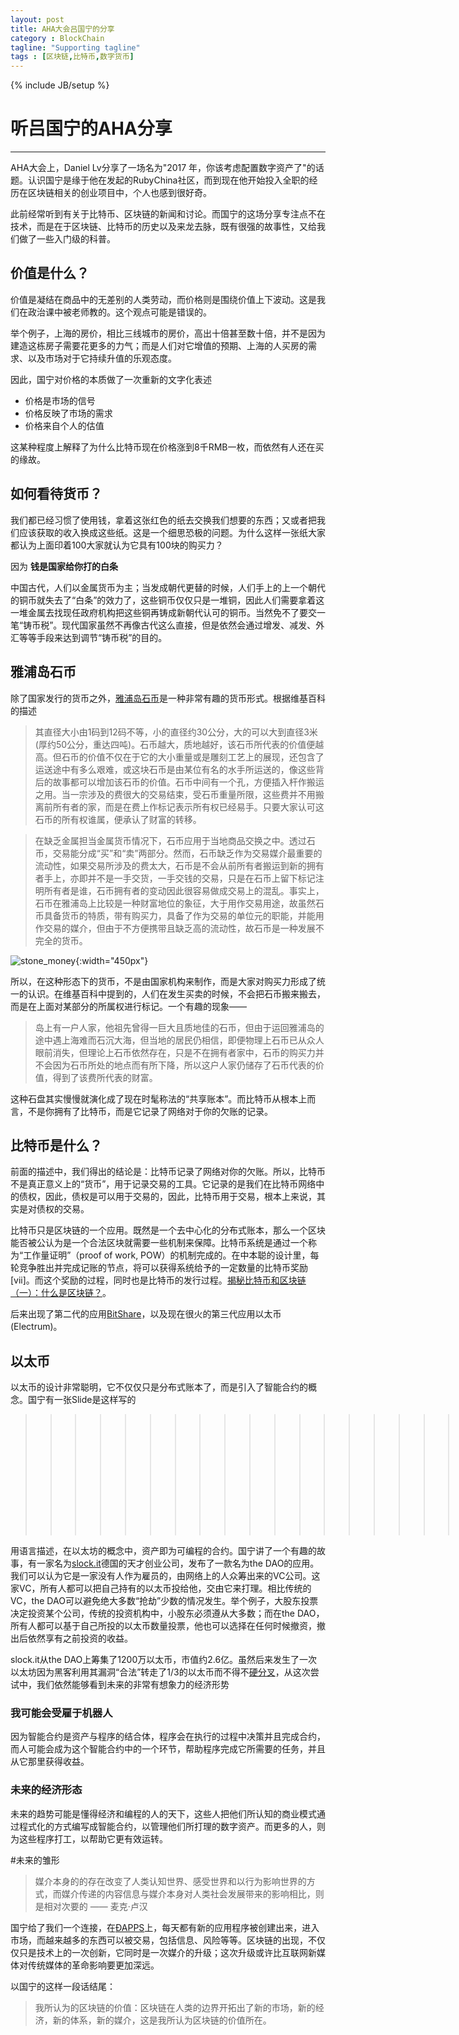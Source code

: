 ```yaml
---
layout: post
title: AHA大会吕国宁的分享
category : BlockChain
tagline: "Supporting tagline"
tags : [区块链,比特币,数字货币]
---
```

{% include JB/setup %}
# 听吕国宁的AHA分享
---

AHA大会上，Daniel Lv分享了一场名为"2017 年，你该考虑配置数字资产了"的话题。认识国宁是缘于他在发起的RubyChina社区，而到现在他开始投入全职的经历在区块链相关的创业项目中，个人也感到很好奇。

此前经常听到有关于比特币、区块链的新闻和讨论。而国宁的这场分享专注点不在技术，而是在于区块链、比特币的历史以及来龙去脉，既有很强的故事性，又给我们做了一些入门级的科普。

## 价值是什么？

价值是凝结在商品中的无差别的人类劳动，而价格则是围绕价值上下波动。这是我们在政治课中被老师教的。这个观点可能是错误的。

举个例子，上海的房价，相比三线城市的房价，高出十倍甚至数十倍，并不是因为建造这栋房子需要花更多的力气；而是人们对它增值的预期、上海的人买房的需求、以及市场对于它持续升值的乐观态度。

因此，国宁对价格的本质做了一次重新的文字化表述

- 价格是市场的信号
- 价格反映了市场的需求
- 价格来自个人的估值

这某种程度上解释了为什么比特币现在价格涨到8千RMB一枚，而依然有人还在买的缘故。

## 如何看待货币？

我们都已经习惯了使用钱，拿着这张红色的纸去交换我们想要的东西；又或者把我们应该获取的收入换成这些纸。这是一个细思恐极的问题。为什么这样一张纸大家都认为上面印着100大家就认为它具有100块的购买力？

因为 **钱是国家给你打的白条**

中国古代，人们以金属货币为主；当发成朝代更替的时候，人们手上的上一个朝代的铜币就失去了“白条”的效力了，这些铜币仅仅只是一堆铜，因此人们需要拿着这一堆金属去找现任政府机构把这些铜再铸成新朝代认可的铜币。当然免不了要交一笔“铸币税”。现代国家虽然不再像古代这么直接，但是依然会通过增发、减发、外汇等等手段来达到调节“铸币税”的目的。

## 雅浦岛石币

除了国家发行的货币之外，[雅浦岛石币](https://zh.wikipedia.org/wiki/%E9%9B%85%E6%B5%A6%E5%B3%B6%E7%9F%B3%E5%B9%A3)是一种非常有趣的货币形式。根据维基百科的描述

>其直径大小由1码到12码不等，小的直径约30公分，大的可以大到直径3米(厚约50公分，重达四吨)。石币越大，质地越好，该石币所代表的价值便越高。但石币的价值不仅在于它的大小重量或是雕刻工艺上的展现，还包含了运送途中有多么艰难，或这块石币是由某位有名的水手所运送的，像这些背后的故事都可以增加该石币的价值。石币中间有一个孔，方便插入杆作搬运之用。当一宗涉及的费很大的交易结束，受石币重量所限，这些费并不用搬离前所有者的家，而是在费上作标记表示所有权已经易手。只要大家认可这石币的所有权谁属，便承认了财富的转移。

>在缺乏金属担当金属货币情况下，石币应用于当地商品交换之中。透过石币，交易能分成“买”和“卖”两部分。然而，石币缺乏作为交易媒介最重要的流动性，如果交易所涉及的费太大，石币是不会从前所有者搬运到新的拥有者手上，亦即并不是一手交货，一手交钱的交易，只是在石币上留下标记注明所有者是谁，石币拥有者的变动因此很容易做成交易上的混乱。事实上，石币在雅浦岛上比较是一种财富地位的象征，大于用作交易用途，故虽然石币具备货币的特质，带有购买力，具备了作为交易的单位元的职能，并能用作交易的媒介，但由于不方便携带且缺乏高的流动性，故石币是一种发展不完全的货币。

![stone_money](/image/digital_asset/stone_money.jpg){:width="450px"}

所以，在这种形态下的货币，不是由国家机构来制作，而是大家对购买力形成了统一的认识。在维基百科中提到的，人们在发生买卖的时候，不会把石币搬来搬去，而是在上面对某部分的所属权进行标记。一个有趣的现象——

>岛上有一户人家，他祖先曾得一巨大且质地佳的石币，但由于运回雅浦岛的途中遇上海难而石沉大海，但当地的居民仍相信，即便物理上石币已从众人眼前消失，但理论上石币依然存在，只是不在拥有者家中，石币的购买力并不会因为石币所处的地点而有所下降，所以这户人家仍储存了石币代表的价值，得到了该费所代表的财富。

这种石盘其实慢慢就演化成了现在时髦称法的“共享账本”。而比特币从根本上而言，不是你拥有了比特币，而是它记录了网络对于你的欠账的记录。

## 比特币是什么？

前面的描述中，我们得出的结论是：比特币记录了网络对你的欠账。所以，比特币不是真正意义上的“货币”，用于记录交易的工具。它记录的是我们在比特币网络中的债权，因此，债权是可以用于交易的，因此，比特币用于交易，根本上来说，其实是对债权的交易。

比特币只是区块链的一个应用。既然是一个去中心化的分布式账本，那么一个区块能否被公认为是一个合法区块就需要一些机制来保障。比特币系统是通过一个称为“工作量证明”（proof of work, POW）的机制完成的。在中本聪的设计里，每轮竞争胜出并完成记账的节点，将可以获得系统给予的一定数量的比特币奖励[vii]。而这个奖励的过程，同时也是比特币的发行过程。[揭秘比特币和区块链（一）：什么是区块链？](http://www.infoq.com/cn/articles/bitcoin-and-block-chain-part01)。

后来出现了第二代的应用[BitShare](https://bitshares.org)，以及现在很火的第三代应用以太币(Electrum)。

## 以太币

以太币的设计非常聪明，它不仅仅只是分布式账本了，而是引入了智能合约的概念。国宁有一张Slide是这样写的

>>>>>>>>>>>>>>>>>>>>>智能合约 = 资产 + 编程

用语言描述，在以太坊的概念中，资产即为可编程的合约。国宁讲了一个有趣的故事，有一家名为[slock.it](https://slock.it/)德国的天才创业公司，发布了一款名为the DAO的应用。我们可以认为它是一家没有人作为雇员的，由网络上的人众筹出来的VC公司。这家VC，所有人都可以把自己持有的以太币投给他，交由它来打理。相比传统的VC，the DAO可以避免绝大多数“抢劫”少数的情况发生。举个例子，大股东投票决定投资某个公司，传统的投资机构中，小股东必须遵从大多数；而在the DAO，所有人都可以基于自己所投的以太币数量投票，他也可以选择在任何时候撤资，撤出后依然享有之前投资的收益。

slock.it从the DAO上筹集了1200万以太币，市值约2.6亿。虽然后来发生了一次以太坊因为黑客利用其漏洞“合法”转走了1/3的以太币而不得不[硬分叉](https://bter.com/article/6837)，从这次尝试中，我们依然能够看到未来的非常有想象力的经济形势

### 我可能会受雇于机器人

因为智能合约是资产与程序的结合体，程序会在执行的过程中决策并且完成合约，而人可能会成为这个智能合约中的一个环节，帮助程序完成它所需要的任务，并且从它那里获得收益。

### 未来的经济形态
未来的趋势可能是懂得经济和编程的人的天下，这些人把他们所认知的商业模式通过程式化的方式编写成智能合约，以管理他们所打理的数字资产。而更多的人，则为这些程序打工，以帮助它更有效运转。

#未来的雏形

>媒介本身的的存在改变了人类认知世界、感受世界和以行为影响世界的方式，而媒介传递的内容信息与媒介本身对人类社会发展带来的影响相比，则是相对次要的 —— 麦克·卢汉

国宁给了我们一个连接，在[ÐAPPS](http://dapps.ethercasts.com/)上，每天都有新的应用程序被创建出来，进入市场，而越来越多的东西可以被交易，包括信息、风险等等。区块链的出现，不仅仅只是技术上的一次创新，它同时是一次媒介的升级；这次升级或许比互联网新媒体对传统媒体的革命影响要更加深远。

以国宁的这样一段话结尾：
> 我所认为的区块链的价值：区块链在人类的边界开拓出了新的市场，新的经济，新的体系，新的媒介，这是我所认为区块链的价值所在。


